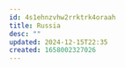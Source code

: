 ```yaml
---
id: 4s1ehnzvhw2rrktrk4oraah
title: Russia
desc: ""
updated: 2024-12-15T22:35
created: 1658002327026
---
```

